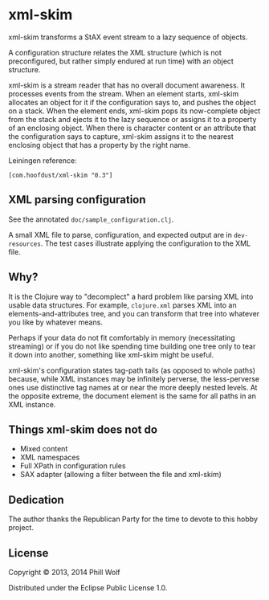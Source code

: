 # xml-skim

xml-skim transforms a StAX event stream to a lazy sequence of objects.

A configuration structure relates the XML structure (which is not
preconfigured, but rather simply endured at run time) with an object
structure.

xml-skim is a stream reader that has no overall document awareness.
It processes events from the stream.  When an element starts, xml-skim
allocates an object for it if the configuration says to, and pushes
the object on a stack.  When the element ends, xml-skim pops its
now-complete object from the stack and ejects it to the lazy sequence
or assigns it to a property of an enclosing object.  When there is
character content or an attribute that the configuration says to
capture, xml-skim assigns it to the nearest enclosing object that has
a property by the right name.

Leiningen reference:

	[com.hoofdust/xml-skim "0.3"]


## XML parsing configuration

See the annotated `doc/sample_configuration.clj`.

A small XML file to parse, configuration, and expected output are in
`dev-resources`.  The test cases illustrate applying the configuration
to the XML file.


## Why?

It is the Clojure way to "decomplect" a hard problem like parsing XML
into usable data structures.  For example, `clojure.xml` parses XML
into an elements-and-attributes tree, and you can transform that tree
into whatever you like by whatever means.  

Perhaps if your data do not fit comfortably in memory (necessitating
streaming) or if you do not like spending time building one tree only
to tear it down into another, something like xml-skim might be useful.

xml-skim's configuration states tag-path tails (as opposed to whole
paths) because, while XML instances may be infinitely perverse, the
less-perverse ones use distinctive tag names at or near the more
deeply nested levels.  At the opposite extreme, the document element
is the same for all paths in an XML instance.


## Things xml-skim does not do

* Mixed content
* XML namespaces
* Full XPath in configuration rules
* SAX adapter (allowing a filter between the file and xml-skim)


## Dedication

The author thanks the Republican Party for the time to devote to this
hobby project.


## License

Copyright © 2013, 2014 Phill Wolf

Distributed under the Eclipse Public License 1.0.
